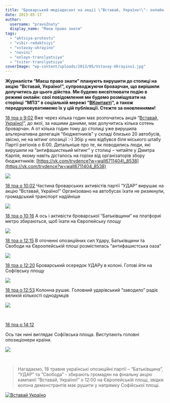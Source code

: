 ```yaml
---
title: "Броварський медіадесант на акції \"Вставай, Україно!\": онлайн-репортаж з \"гарячої точки\""
date: 2013-05-17
author: 
  username: "pravoZnaty"
  display_name: "Маєш право знати"
tags: 
  - "aktsiya-protestu"
  - "vibir-redaktsiyi"
  - "vstavay-ukrayino"
  - "novini"
  - "onlayn-translyatsiya"
  - "tviter-translyatsiya"
coverImage: "wp-content/uploads/2013/05/Vstavay-Ukrayino1.jpg"
---
```


**Журналісти “Маєш право знати” планують вирушити до столиці на акцію “Вставай, Україно!”, супроводжуючи броварчан, що вирішили долучитись до цього дійства. Ми будемо висвітлювати подію в режимі онлайн: свої повідомлення ми будемо розміщувати на сторінці “МПЗ” в соціальній мережі “[ВКонтакті](https://vk.com/pravo.znaty.brovary)“, а також передруковуватимемо їх у цій публікації. Стежте за оновленнями!**

[18 тра о 9:02](https://vk.com/wall-33385818_1400) Вже через кілька годин має розпочатись акція “[Вставай, Україно!](http://uk.wikipedia.org/wiki/%D0%92%D1%81%D1%82%D0%B0%D0%B2%D0%B0%D0%B9,_%D0%A3%D0%BA%D1%80%D0%B0%D1%97%D0%BD%D0%BE!)”, до якої, за нашими даними, має долучитись кілька сотень броварчан. А от кілька годин тому до столиці уже вирушила альтернативна делегація “бюджетників” у складі близько 20 автобусів, звісно, не на мітинг опозиції :-) Збір у них відбувся біля міського штабу Партії регіонів о 6:00. Детальніше про те, як поводились люди, які вирушили на “антифашисткьий мітинг” у столиці – читайте у Дмитра Карпія, якому навіть дісталось на горіхи від організаторів збору бюджетників: [https://vk.com/trydence?w=wall6711404\_8538](https://vk.com/trydence?w=wall6711404_8538)

![](http://cs421630.vk.me/v421630900/47fe/TBZ8l-rjYoE.jpg)

[18 тра о 10:02](https://vk.com/wall-33385818_1403) Частина броварських активістів партії “УДАР” вирушає на акцію “Вставай, Україно!” Організовано на автобусах їхати не ризикнули, громадський транспорт надійніше

![](http://cs421630.vk.me/v421630900/4807/EWwmrQmNDgs.jpg)

[18 тра о 10:16](https://vk.com/wall-33385818_1404) А ось і активісти броварської “Батьківщини” на платфориі метро збираються, щоб їхати на Європейську площу

![](http://cs421630.vk.me/v421630900/4811/AEbNdwa4KEs.jpg)

[18 тра о 12:15](https://vk.com/wall-33385818_1405) В оточенні опозиційних сил Удару, Батьківщини та Свободи на Євроопейській плоші розмістилась “антифашистська оаза”

![](http://cs421630.vk.me/v421630900/481b/jPebW6atv04.jpg)

[18 тра о 12:20](/wall-33385818_1406) Броварський осередок УДАРу в колоні. Готові йти на Софіївську площу

![](http://cs421630.vk.me/v421630900/4825/N_ySA_CV6qk.jpg)

[18 тра о 12:53](https://vk.com/wall-33385818_1407) Колонна рушає. Головний ударівський “заводило” радіє великій кількості однодумців

![](http://cs421630.vk.me/v421630900/482f/rEpEUjWEb1Y.jpg)

 

[18 тра о 14:12](https://vk.com/wall-33385818_1408)

Ось так нині виглядає Софіївська площа. Виступають головні опозиціонери країни.

![](http://cs421630.vk.me/v421630900/4839/QANYG1KHj1g.jpg)

 

> Нагадаємо, 18 травня українські опозиційні партії – “Батьківщина”, “УДАР” та “Свобода” - збирають громадян на фінальну акцію кампанії ”Вставай, Україно!” о 12:00 на Європейській площі, звідки колона демонстрантів має рушити у напрямку Софійської площі.

[![Вставай Україно](https://mpz.brovary.org/wp-content/uploads/2013/05/Vstavay-Ukrayino.jpg)](https://mpz.brovary.org/wp-content/uploads/2013/05/Vstavay-Ukrayino.jpg "Броварський медіадесант на акції ")
